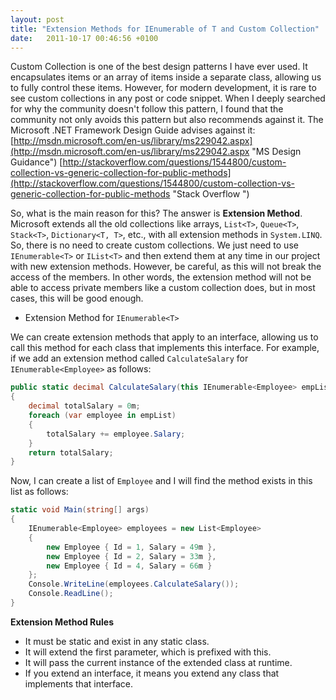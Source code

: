 ```yaml
---
layout: post
title: "Extension Methods for IEnumerable of T and Custom Collection"
date:   2011-10-17 00:46:56 +0100
---
```


Custom Collection is one of the best design patterns I have ever used. It encapsulates items or an array of items inside a separate class, allowing us to fully control these items. However, for modern development, it is rare to see custom collections in any post or code snippet. When I deeply searched for why the community doesn't follow this pattern, I found that the community not only avoids this pattern but also recommends against it. The Microsoft .NET Framework Design Guide advises against it:
[http://msdn.microsoft.com/en-us/library/ms229042.aspx](http://msdn.microsoft.com/en-us/library/ms229042.aspx "MS Design Guidance")
[http://stackoverflow.com/questions/1544800/custom-collection-vs-generic-collection-for-public-methods](http://stackoverflow.com/questions/1544800/custom-collection-vs-generic-collection-for-public-methods "Stack Overflow ")

So, what is the main reason for this? The answer is **Extension Method**. Microsoft extends all the old collections like arrays, `List<T>`, `Queue<T>`, `Stack<T>`, `Dictionary<T, T>`, etc., with all extension methods in `System.LINQ`. So, there is no need to create custom collections. We just need to use `IEnumerable<T>` or `IList<T>` and then extend them at any time in our project with new extension methods. However, be careful, as this will not break the access of the members. In other words, the extension method will not be able to access private members like a custom collection does, but in most cases, this will be good enough.

- Extension Method for `IEnumerable<T>`

We can create extension methods that apply to an interface, allowing us to call this method for each class that implements this interface. For example, if we add an extension method called `CalculateSalary` for `IEnumerable<Employee>` as follows:

```csharp
public static decimal CalculateSalary(this IEnumerable<Employee> empList)
{
    decimal totalSalary = 0m;
    foreach (var employee in empList)
    {
        totalSalary += employee.Salary;
    }
    return totalSalary;
}
```

Now, I can create a list of `Employee` and I will find the method exists in this list as follows:

```csharp
static void Main(string[] args)
{
    IEnumerable<Employee> employees = new List<Employee>
    {
        new Employee { Id = 1, Salary = 49m },
        new Employee { Id = 2, Salary = 33m },
        new Employee { Id = 4, Salary = 66m }
    };
    Console.WriteLine(employees.CalculateSalary());
    Console.ReadLine();
}

```

**Extension Method Rules**

- It must be static and exist in any static class.
- It will extend the first parameter, which is prefixed with this.
- It will pass the current instance of the extended class at runtime.
- If you extend an interface, it means you extend any class that implements that interface.


